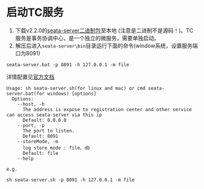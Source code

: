 # 启动TC服务

1. 下载v2.2.0的[seata-server二进制包](https://seata.apache.org/zh-cn/download/seata-server/)至本地 (注意是二进制不是源码！)。TC服务是事务协调中心，是一个独立的微服务，需要单独启动。
2. 解压后进入`seata-server\bin`目录运行下面的命令(window系统，设置服务端口为8091)

```
seata-server.bat -p 8091 -h 127.0.0.1 -m file
```
详情配置见[官方文档](https://seata.apache.org/zh-cn/docs/user/quickstart)
```
Usage: sh seata-server.sh(for linux and mac) or cmd seata-server.bat(for windows) [options]
  Options:
    --host, -h
      The address is expose to registration center and other service can access seata-server via this ip
      Default: 0.0.0.0
    --port, -p
      The port to listen.
      Default: 8091
    --storeMode, -m
      log store mode : file、db
      Default: file
    --help

e.g.

sh seata-server.sh -p 8091 -h 127.0.0.1 -m file
```

